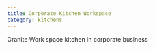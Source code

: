 ```yaml
---
title: Corporate Kitchen Workspace
category: kitchens
---
```


Granite Work space kitchen in corporate business
